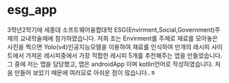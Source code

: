 # esg_app
3학년2학기에 세종대 소프트웨어융합대학 ESG(Envirment,Social,Government)주제의 교내학술제에 참가하였습니다.
저희 조는 Envirment를 주제로 재료를 모아놓은 사진을 찍으면 Yolo(v4)인공지능모델을 이용하여 재료를
인식하여 만개의 레시피 사이트에서 가져온 레시피중에서 가장 적합한 레시피 5개를 추천해주는 앱을 만들었습니다.
그 중에 저는 앱을 담당했고, 앱은 androidApp 이며 kotlin언어로 작성하였습니다. 처음 만들어 보았기 때문에 여러모로 아쉬운 점이 많습니다..ㅎ
